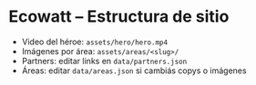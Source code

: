 # Ecowatt – Estructura de sitio
- Video del héroe: `assets/hero/hero.mp4`
- Imágenes por área: `assets/areas/<slug>/`
- Partners: editar links en `data/partners.json`
- Áreas: editar `data/areas.json` si cambiás copys o imágenes